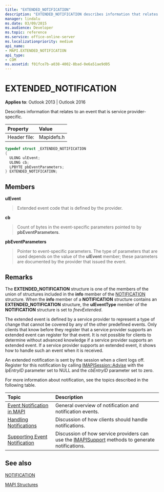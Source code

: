 ```yaml
---
title: "EXTENDED_NOTIFICATION"
description: "EXTENDED_NOTIFICATION describes information that relates to an event that is service provider-specific."
manager: lindalu
ms.date: 03/09/2015
ms.audience: Developer
ms.topic: reference
ms.service: office-online-server
ms.localizationpriority: medium
api_name:
- MAPI.EXTENDED_NOTIFICATION
api_type:
- COM
ms.assetid: f01fce7b-a038-4002-8bad-0e6a51ae9d05
---
```


# EXTENDED_NOTIFICATION

  
  
**Applies to**: Outlook 2013 | Outlook 2016 
  
Describes information that relates to an event that is service provider-specific. 
  
|Property |Value |
|:-----|:-----|
|Header file:  <br/> |Mapidefs.h  <br/> |
   
```cpp
typedef struct _EXTENDED_NOTIFICATION
{
  ULONG ulEvent;
  ULONG cb;
  LPBYTE pbEventParameters;
} EXTENDED_NOTIFICATION;

```

## Members

 **ulEvent**
  
> Extended event code that is defined by the provider.
    
 **cb**
  
> Count of bytes in the event-specific parameters pointed to by **pbEventParameters**. 
    
 **pbEventParameters**
  
> Pointer to event-specific parameters. The type of parameters that are used depends on the value of the **ulEvent** member; these parameters are documented by the provider that issued the event. 
    
## Remarks

The **EXTENDED_NOTIFICATION** structure is one of the members of the union of structures included in the **info** member of the [NOTIFICATION](notification.md) structure. When the **info** member of a **NOTIFICATION** structure contains an **EXTENDED_NOTIFICATION** structure, the **ulEventType** member of the **NOTIFICATION** structure is set to  _fnevExtended_.
  
The extended event is defined by a service provider to represent a type of change that cannot be covered by any of the other predefined events. Only clients that know before they register that a service provider supports an extended event can register for that event. It is not possible for clients to determine without advanced knowledge if a service provider supports an extended event. If a service provider supports an extended event, it shows how to handle such an event when it is received.
  
An extended notification is sent by the session when a client logs off. Register for this notification by calling [IMAPISession::Advise](imapisession-advise.md) with the  _lpEntryID_ parameter set to NULL and the  _cbEntryID_ parameter set to zero. 
  
For more information about notification, see the topics described in the following table.
  
|**Topic**|**Description**|
|:-----|:-----|
|[Event Notification in MAPI](event-notification-in-mapi.md) <br/> |General overview of notification and notification events. |
|[Handling Notifications](handling-notifications.md) <br/> |Discussion of how clients should handle notifications. |
|[Supporting Event Notification](supporting-event-notification.md) <br/> |Discussion of how service providers can use the [IMAPISupport](imapisupportiunknown.md) methods to generate notifications. |
   
## See also



[NOTIFICATION](notification.md)


[MAPI Structures](mapi-structures.md)

